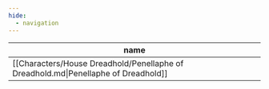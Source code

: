 ```yaml
---
hide:
  - navigation
---
```

| name                                                                               |
| ---------------------------------------------------------------------------------- |
| [[Characters/House Dreadhold/Penellaphe of Dreadhold.md\|Penellaphe of Dreadhold]] |


<div style="width:700px; height:700px;" id="tree"></div>

<script>
  document.onreadystatechange = function () {
     if (document.readyState == "complete") {
     	  let family = new FamilyTree(document.getElementById("tree"), {
            nodeBinding: {field_0: "name",field_1: "title",field_2: "house",img_0: "photo" },
            siblingSpread: 150,
            template: "john",
            editForm: {
            photoBinding: "photo",
            buttons: null
            },
            filterBy: {
	            gender: {},
	            house: {} ,
	            status: {
		            Deceased: { checked:false }
	            }
            },
            nodes:  [{"id":1,"photo":"../../images/Penellaphe of Dreadhold.jpg","name":"Penellaphe of Dreadhold","pids":[],"gender":"female","house":"House Dreadhold","status":"Alive"}]
		})
	}
}
</script>